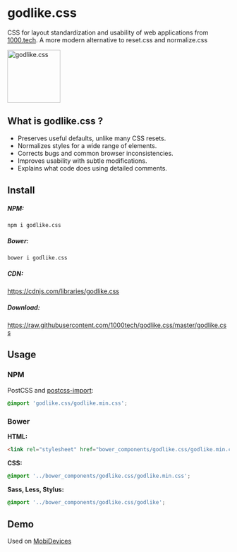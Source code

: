 # godlike.css
CSS for layout standardization and usability of web applications from [1000.tech](http://1000.tech). 
A more modern alternative to reset.css and normalize.css

<a href="https://github.com/1000tech/godlike.css">
<img
  src="http://1000.tech/img/pages/godlike/godlike.png" alt="godlike.css"
  width="120" height="120">
</a>

## What is godlike.css ?

* Preserves useful defaults, unlike many CSS resets.
* Normalizes styles for a wide range of elements.
* Corrects bugs and common browser inconsistencies.
* Improves usability with subtle modifications.
* Explains what code does using detailed comments.

## Install

##### NPM:
```smartyconfig
npm i godlike.css
```

##### Bower:
```smartyconfig
bower i godlike.css
```
    
##### CDN:

 https://cdnjs.com/libraries/godlike.css
    
##### Download:

 https://raw.githubusercontent.com/1000tech/godlike.css/master/godlike.css

## Usage

### NPM

PostCSS and [postcss-import](https://github.com/postcss/postcss-import):

```css
@import 'godlike.css/godlike.min.css';
```

### Bower

**HTML:**

```html
<link rel="stylesheet" href="bower_components/godlike.css/godlike.min.css">
```

**CSS:**

```css
@import '../bower_components/godlike.css/godlike.min.css';
```

**Sass, Less, Stylus:**

```css
@import '../bower_components/godlike.css/godlike';
```

## Demo
Used on [MobiDevices](https://mobidevices.ru)
